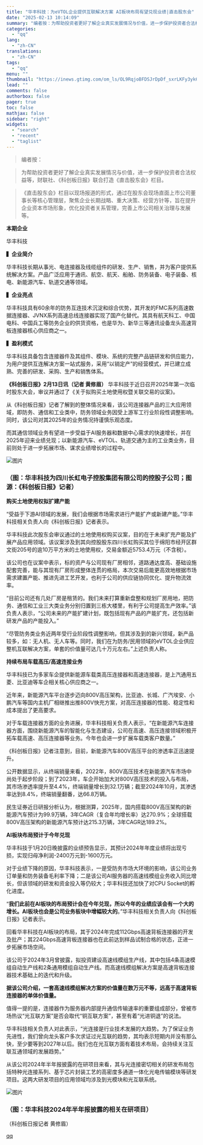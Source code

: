 ```yaml
---
title: "华丰科技：为eVTOL企业提供互联解决方案 AI板块布局有望兑现业绩|直击股东会"
date: "2025-02-13 10:14:09"
summary: "编者按：为帮助投资者更好了解企业真实发展情况与价值，进一步保护投资者合法权益等，财联社、《科创板日报..."
categories:
  - "qq"
lang:
  - "zh-CN"
translations:
  - "zh-CN"
tags:
  - "qq"
menu: ""
thumbnail: "https://inews.gtimg.com/om_ls/OL9RqjoBFDSJrDpDf_sxrLKFy3yk69XtbMHw722yg5Oo4AA_640360/0"
lead: ""
comments: false
authorbox: false
pager: true
toc: false
mathjax: false
sidebar: "right"
widgets:
  - "search"
  - "recent"
  - "taglist"
---
```


> 编者按：

> 为帮助投资者更好了解企业真实发展情况与价值，进一步保护投资者合法权益等，财联社、《科创板日报》联合打造《直击股东会》栏目。

> 《直击股东会》栏目以现场报道的形式，通过在股东会现场直面上市公司董事长等核心管理层，聚焦企业长期战略、重大决策、经营方针等，旨在提升企业资本市场形象，优化投资者关系管理，完善上市公司相关治理与发展等。

**本期企业**

华丰科技

**▍企业简介**

华丰科技长期从事光、电连接器及线缆组件的研发、生产、销售，并为客户提供系统解决方案。产品广泛应用于通讯、航空、航天、船舶、防务装备、电子装备、核电、新能源汽车、轨道交通等领域。

**▍企业亮点**

华丰科技具有60余年的防务互连技术沉淀和综合优势，其开发的FMC系列高速数据连接器、JVNX系列高速总线连接器实现了国产化替代。其具有航天科工、中国电科、中国兵工等防务企业的供货资格，也是华为、新华三等通讯设备龙头高速背板连接器核心供应商之一。

**▍盈利模式**

华丰科技具备包含连接器件及其组件、模块、系统的完整产品链研发和供应能力，为用户提供互连解决方案一站式服务，采用“以销定产”的经营模式，并已建立成熟、完善的研发、采购、生产和销售体系。

**《科创板日报》2月13日讯（记者 黄修眉）** 华丰科技于近日召开2025年第一次临时股东大会，审议并通过了《关于拟购买土地使用权暨关联交易的议案》。

从《科创板日报》记者了解到的整体情况来看，该公司连接器产品的三大应用领域，即防务、通信和工业类中，防务领域业务因受上游军工行业阶段性调整影响。同时，该公司对其2025年的业务情况持谨慎乐观态度。

而其通信领域业务有望进一步受益于AI服务器和数据中心需求的快速增长，并在2025年迎来业绩兑现；以新能源汽车、eVTOL、轨道交通为主的工业类业务，目前则处于进一步拓展市场、谋求业绩增长的过程中。

![图片](https://inews.gtimg.com/om_bt/O5b0RzyHKbbe_eXbqkWf6Uk1Xf5d4YcCAkaKYvebhekZ0AA/641)

### （图：华丰科技为四川长虹电子控股集团有限公司的控股子公司；图源：《科创板日报》记者）

**购买土地使用权拟扩建产能**

“受益于下游AI领域的发展，我们会根据市场需求进行产能扩产或新建产能。”华丰科技相关负责人向《科创板日报》记者表示。

华丰科技此次股东会审议通过的土地使用权购买议案，目的在于未来扩充产能及扩展产品应用领域。该议案涉及到其向控股股东四川长虹购买其位于绵阳市经开区群文街205号的逾10万平方米的土地使用权，交易金额近5753.4万元（不含税）。

该公司也在议案中表示，标的资产与公司现有厂房相邻，道路通达度高、基础设施配套完善，能与其现有厂房形成整体连贯的格局，本次交易后能更高效地根据市场需求建置产能、推进先进工艺开发，也利于公司的供应链协同优化、提升物流效率。

“目前公司还有几处厂房是租赁的。我们未来打算重新盘整和规划厂房用地，把防务、通信和工业三大类业务分别归置到三栋大楼里，有利于公司提高生产效率。”该负责人表示，“公司未来的产能扩建计划，既包括现有产品的产能扩充，还包括新研发产品的产能投入。”

“尽管防务类业务近两年受行业阶段性调整影响，但其涉及到的新兴领域，新产品较多，如：无人机、无人车等。同时，我们在为防务/民用领域的eVTOL企业供应整机互联解决方案，单套的价值量可达几十万元左右。”上述负责人称。

**持续布局车载高压/高速连接业务**

华丰科技已为多家车企提供新能源车载类高压连接器和高速连接器，是上汽通用五菱、比亚迪等车企相关核心供应商之一。

近年来，新能源汽车平台逐步迈向800V高压架构，比亚迪、长城、广汽埃安、小鹏汽车等国内主机厂相继推出推800V快充方案，对高压连接器的性能、稳定性和成本提出了更高要求。

对于车载连接器方面的业务进展，华丰科技相关负责人表示，“在新能源汽车连接器方面，围绕新能源汽车的智能化与生态建设，公司在高速、高压连接领域积极开拓车载高速、高压连接器等业务。今年也会进一步扩展车载类客户数量。”

《科创板日报》记者注意到，目前，新能源汽车800V高压平台的渗透率正迅速提升。

公开数据显示，从终端销量来看，2022年，800V高压技术在新能源汽车市场中尚处于起步阶段；到了2023年，车企开始加大对800V高压技术的投入与布局，其市场渗透率提升至4.4%，终端销量增长到32.1万辆；截至2024年10月，其渗透率达到8.4%，终端销量翻番，达66.8万辆。

民生证券近日研报分析认为，根据测算，2025年，国内搭载800V高压架构的新能源汽车预计为99.9万辆，3年CAGR（复合年均增长率）达270.9%；全球搭载800V高压架构的新能源汽车预计达215.3万辆，3年CAGR达189.2%。

**AI板块布局预计于今年兑现**

华丰科技于1月20日晚披露的业绩预告显示，其预计2024年年度业绩将出现亏损，实现归母净利润-2400万元到-1600万元。

对于业绩下降的原因，华丰科技表示，一是受防务市场大环境的影响，该公司业务订单量和防务装备毛利率下降；二是该公司AI服务器的高速线模组业务收入同比增长，但该领域的研发和资金投入等仍较大；华丰科技还加快了对CPU Socket的孵化进度。

“**我们此前在AI板块的布局预计会在今年兑现，所以今年的业绩应该会有一个大的增长。AI板块也会是公司业务板块中增幅较大的**。”华丰科技相关负责人向《科创板日报》记者表示。

回看华丰科技在AI板块的布局，其于2024年完成112Gbps高速背板连接器的开发及批产；其224Gbps高速背板连接器也在此前达到样品试制合格的状态，正进一步拓展市场空间。

该公司于2024年3月曾披露，拟投资建设高速线模组生产线，其中包括4条高速模组自动生产线和2条通用模组自动生产线。而高速线模组解决方案是高速背板连接器技术基础上的迭代和升级。

**据该公司介绍，一套高速线模组解决方案的价值量在数万元不等，远高于高速背板连接器的单体价值量。**

值得一提的是，连接器作为服务器内部提升通信传输速率的重要组成部分，曾被市场热议“光互联方案”是否会取代“铜互联方案”，甚至有着“光进铜退”的说法。

华丰科技相关负责人对此表示，“光连接是行业技术发展的大趋势。为了保证业务先进性，我们曾向龙头客户多次求证过光互联的趋势，其均表示短期内并没有那么快，至少要等到2027年以后。我们也在光互联方面有着技术布局，会持续关注互联互通领域的发展趋势。”

从该公司2024年半年报披露的在研项目来看，其与光连接密切相关的研发布局包括特种光连接系列、基于芯片封装工艺的高密度多通道一体化光电传输模块等研发项目。这两大研发项目的应用领域均涉及到光模块和光互联系统。

![图片](https://inews.gtimg.com/om_bt/OyAyyjmPqJU2cMXVy1T1b6M3E_r8AGK_MVXyxq35C-6lAAA/641)

### （图：华丰科技2024年半年报披露的相关在研项目）

（科创板日报记者 黄修眉）

[qq](https://new.qq.com/rain/a/20250213A02GAZ00)
